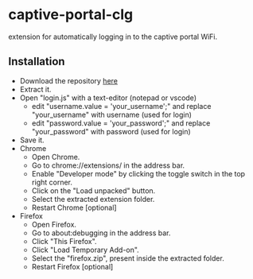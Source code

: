 # captive-portal-clg
extension for automatically logging in to the captive portal WiFi.

## Installation
- Download the repository <a href="https://github.com/whitedevil-glitch/captive-portal-clg/archive/refs/heads/main.zip">here</a>
- Extract it.
- Open "login.js" with a text-editor (notepad or vscode)
  - edit "username.value = 'your_username';" and replace "your_username" with username (used for login)
  - edit "password.value = 'your_password';" and replace "your_password" with password (used for login)
- Save it.
- Chrome
  - Open Chrome.
  - Go to chrome://extensions/ in the address bar.
  - Enable "Developer mode" by clicking the toggle switch in the top right corner.
  - Click on the "Load unpacked" button.
  - Select the extracted extension folder.
  - Restart Chrome [optional]
- Firefox
  - Open Firefox.
  - Go to about:debugging in the address bar.
  - Click "This Firefox".
  - Click "Load Temporary Add-on".
  - Select the "firefox.zip", present inside the extracted folder.
  - Restart Firefox [optional]
